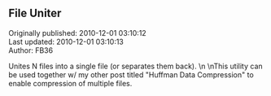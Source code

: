 ## File Uniter  
Originally published: 2010-12-01 03:10:12  
Last updated: 2010-12-01 03:10:13  
Author: FB36   
  
Unites N files into a single file (or separates them back).\n\nThis utility can be used together w/ my other post titled "Huffman Data Compression" to enable compression of multiple files.